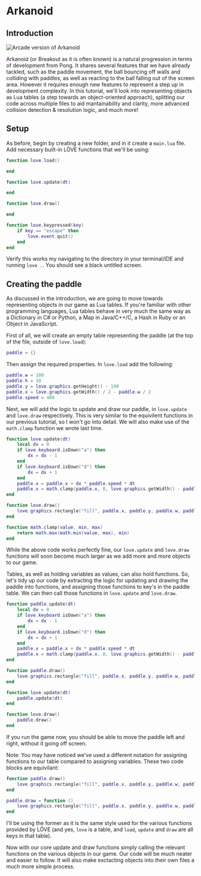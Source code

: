 # Arkanoid

## Introduction

![Arcade version of Arkanoid](https://upload.wikimedia.org/wikipedia/en/a/a2/Arkanoid.png)

Arkanoid (or Breakout as it is often known) is a natural progression in terms of development from Pong. It shares several features that we have already tackled, such as the paddle movement, the ball bouncing off walls and colliding with paddles, as well as reacting to the ball falling out of the screen area. However it requires enough new features to represent a step up in development complexity. In this tutorial, we'll look into representing objects as Lua tables (a step towards an object-oriented approach), splitting our code across multiple files to aid mantainability and clarity, more advanced collision detection & resolution logic, and much more!

## Setup

As before, begin by creating a new folder, and in it create a `main.lua` file. Add necessary built-in LÖVE functions that we'll be using:

```lua
function love.load()

end

function love.update(dt)

end

function love.draw()

end

function love.keypressed(key)
    if key == "escape" then
        love.event.quit()
    end
end
```

Verify this works my navigating to the directory in your terminal/IDE and running `love .`. You should see a black untitled screen.

## Creating the paddle

As discussed in the introduction, we are going to move towards representing objects in our game as Lua tables. If you're familiar with other programming languages, Lua tables behave in very much the same way as a Dictionary in C# or Python, a Map in Java/C++/C, a Hash in Ruby or an Object in JavaScript.

First of all, we will create an empty table representing the paddle (at the top of the file, outside of `love.load`):

```lua
paddle = {}
```

Then assign the required properties. In `love.load` add the following:

```lua
paddle.w = 100
paddle.h = 10
paddle.y = love.graphics.getHeight() - 100
paddle.x = love.graphics.getWidth() / 2 - paddle.w / 2
paddle.speed = 400
```

Next, we will add the logic to update and draw our paddle, in `love.update` and `love.draw` respectively. This is very similar to the equivilent functions in our previous tutorial, so I won't go into detail. We will also make use of the `math.clamp` function we wrote last time.

```lua
function love.update(dt)
    local dx = 0
    if love.keyboard.isDown("a") then
        dx = dx - 1
    end
    if love.keyboard.isDown("d") then
        dx = dx + 1
    end
    paddle.x = paddle.x + dx * paddle.speed * dt
    paddle.x = math.clamp(paddle.x, 0, love.graphics.getWidth() - paddle.w)
end

function love.draw()
    love.graphics.rectangle("fill", paddle.x, paddle.y, paddle.w, paddle.h)
end

function math.clamp(value, min, max)
    return math.max(math.min(value, max), min)
end
```

While the above code works perfectly fine, our `love.update` and `love.draw` functions will soon become much larger as we add more and more objects to our game.

Tables, as well as holding variables as values, can also hold functions. So, let's tidy up our code by extracting the logic for updating and drawing the paddle into functions, and assigning those functions to key's in the paddle table. We can then call those functions in `love.update` and `love.draw`.

```lua
function paddle.update(dt)
    local dx = 0
    if love.keyboard.isDown("a") then
        dx = dx - 1
    end
    if love.keyboard.isDown("d") then
        dx = dx + 1
    end
    paddle.x = paddle.x + dx * paddle.speed * dt
    paddle.x = math.clamp(paddle.x, 0, love.graphics.getWidth() - paddle.w)
end

function paddle.draw()
    love.graphics.rectangle("fill", paddle.x, paddle.y, paddle.w, paddle.h)
end

function love.update(dt)
    paddle.update(dt)
end

function love.draw()
    paddle.draw()
end
```

If you run the game now, you should be able to move the paddle left and right, without it going off screen.

Note: You may have noticed we've used a different notation for assigning functions to our table compared to assigning variables. These two code blocks are equivilant:

```lua
function paddle.draw()
    love.graphics.rectangle("fill", paddle.x, paddle.y, paddle.w, paddle.h)
end
```

```lua
paddle.draw = function ()
    love.graphics.rectangle("fill", paddle.x, paddle.y, paddle.w, paddle.h)
end
```

I'll be using the former as it is the same style used for the various functions provided by LÖVE (and yes, `love` is a table, and `load`, `update` and `draw` are all keys in that table).

Now with our core update and draw functions simply calling the relevant functions on the various objects in our game. Our code will be much neater and easier to follow. It will also make exctacting objects into their own files a much more simple process.